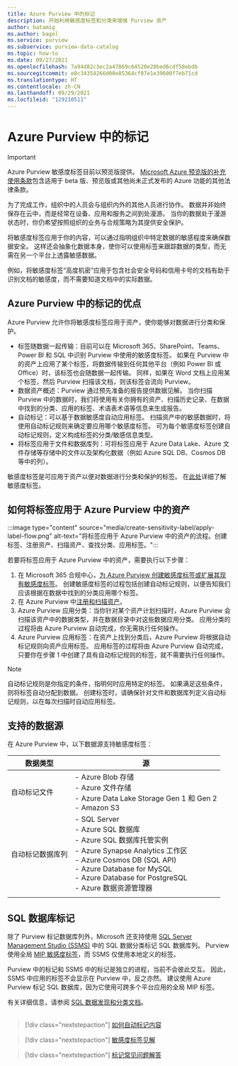 ```yaml
---
title: Azure Purview 中的标记
description: 开始利用敏感度标签和分类来增强 Purview 资产
author: batamig
ms.author: bagol
ms.service: purview
ms.subservice: purview-data-catalog
ms.topic: how-to
ms.date: 09/27/2021
ms.openlocfilehash: 7a94d82c3ec2a47869c64520e20bed6cdf58ebdb
ms.sourcegitcommit: e8c34354266d00e85364cf07e1e39600f7eb71cd
ms.translationtype: HT
ms.contentlocale: zh-CN
ms.lasthandoff: 09/29/2021
ms.locfileid: "129210511"
---
```

# <a name="labeling-in-azure-purview"></a>Azure Purview 中的标记

> [!IMPORTANT]
> Azure Purview 敏感度标签目前以预览版提供。 [Microsoft Azure 预览版的补充使用条款](https://azure.microsoft.com/support/legal/preview-supplemental-terms/)包含适用于 beta 版、预览版或其他尚未正式发布的 Azure 功能的其他法律条款。
>

为了完成工作，组织中的人员会与组织内外的其他人员进行协作。 数据并非始终保存在云中，而是经常在设备、应用和服务之间到处漫游。 当你的数据处于漫游状态时，你仍希望按照组织的业务与合规策略为其提供安全保护。</br>

将敏感度标签应用于你的内容，可以通过指明组织中特定数据的敏感程度来确保数据安全。 这样还会抽象化数据本身，使你可以使用标签来跟踪数据的类型，而无需在另一个平台上透露敏感数据。</br>

例如，将敏感度标签“高度机密”应用于包含社会安全号码和信用卡号的文档有助于识别文档的敏感度，而不需要知道文档中的实际数据。

## <a name="benefits-of-labeling-in-azure-purview"></a>Azure Purview 中的标记的优点

Azure Purview 允许你将敏感度标签应用于资产，使你能够对数据进行分类和保护。

* 标签随数据一起传输：目前可以在 Microsoft 365、SharePoint、Teams、Power BI 和 SQL 中识别 Purview 中使用的敏感度标签。 如果在 Purview 中的资产上应用了某个标签，将数据传输到任何其他平台（例如 Power BI 或 Office）时，该标签也会随数据一起传输。 同样，如果在 Word 文档上应用某个标签，然后 Purview 扫描该文档，则该标签会流向 Purview。
* 数据资产概述：Purview 通过预先准备的报告提供数据见解。 当你扫描 Purview 中的数据时，我们将使用有关你拥有的资产、扫描历史记录、在数据中找到的分类、应用的标签、术语表术语等信息来生成报告。
* 自动标记：可以基于数据敏感度自动应用标签。 扫描资产中的敏感数据时，将使用自动标记规则来确定要应用哪个敏感度标签。 可为每个敏感度标签创建自动标记规则，定义构成标签的分类/敏感信息类型。
* 将标签应用于文件和数据库列：可将标签应用于 Azure Data Lake、Azure 文件存储等存储中的文件以及架构化数据（例如 Azure SQL DB、Cosmos DB 等中的列）。

敏感度标签是可应用于资产以便对数据进行分类和保护的标签。 在[此处](/microsoft-365/compliance/create-sensitivity-labels.md)详细了解敏感度标签。

## <a name="how-to-apply-labels-to-assets-in-azure-purview"></a>如何将标签应用于 Azure Purview 中的资产

:::image type="content" source="media/create-sensitivity-label/apply-label-flow.png" alt-text="将标签应用于 Azure Purview 中的资产的流程。创建标签、注册资产、扫描资产、查找分类、应用标签。":::

若要将标签应用于 Azure Purview 中的资产，需要执行以下步骤：

1. 在 Microsoft 365 合规中心，[为 Azure Purview 创建敏感度标签或扩展其现有敏感度标签](how-to-automatically-label-your-content.md)。 创建敏感度标签的过程包括创建自动标记规则，以便告知我们应该根据在数据中找到的分类应用哪个标签。
1. 在 Azure Purview 中[注册和扫描资产](how-to-automatically-label-your-content.md#scan-your-data-to-apply-sensitivity-labels-automatically)。
1. Azure Purview 应用分类：当你针对某个资产计划扫描时，Azure Purview 会扫描该资产中的数据类型，并在数据目录中对这些数据应用分类。 应用分类的过程将由 Azure Purview 自动完成，你无需执行任何操作。
1. Azure Purview 应用标签：在资产上找到分类后，Azure Purview 将根据自动标记规则向资产应用标签。 应用标签的过程将由 Azure Purview 自动完成，只要你在步骤 1 中创建了具有自动标记规则的标签，就不需要执行任何操作。

> [!NOTE]
> 自动标记规则是你指定的条件，指明何时应用特定的标签。 如果满足这些条件，则将标签自动分配到数据。 创建标签时，请确保针对文件和数据库列定义自动标记规则，以在每次扫描时自动应用标签。
>

## <a name="supported-data-sources"></a>支持的数据源

在 Azure Purview 中，以下数据源支持敏感度标签：

|数据类型  |源  |
|---------|---------|
|自动标记文件     |    - Azure Blob 存储</br>- Azure 文件存储</br>- Azure Data Lake Storage Gen 1 和 Gen 2</br>- Amazon S3|
|自动标记数据库列     |  - SQL Server</br>- Azure SQL 数据库</br>- Azure SQL 数据库托管实例</br>- Azure Synapse Analytics 工作区</br>- Azure Cosmos DB (SQL API)</br> - Azure Database for MySQL</br> - Azure Database for PostgreSQL</br> - Azure 数据资源管理器</br>  |
| | |

## <a name="labeling-for-sql-databases"></a>SQL 数据库标记

除了 Purview 标记数据库列外，Microsoft 还支持使用 [SQL Server Management Studio (SSMS)](/sql/ssms/sql-server-management-studio-ssms) 中的 SQL 数据分类标记 SQL 数据库列。 Purview 使用全局 [MIP 敏感度标签](/microsoft-365/compliance/sensitivity-labels)，而 SSMS 仅使用本地定义的标签。

Purview 中的标记和 SSMS 中的标记是独立的进程，当前不会彼此交互。 因此，SSMS 中应用的标签不会显示在 Purview 中，反之亦然。 建议使用 Azure Purview 标记 SQL 数据库，因为它使用可跨多个平台应用的全局 MIP 标签。

有关详细信息，请参阅 [SQL 数据发现和分类文档](/sql/relational-databases/security/sql-data-discovery-and-classification)。 </br></br>

> [!div class="nextstepaction"]
> [如何自动标记内容](./how-to-automatically-label-your-content.md)

> [!div class="nextstepaction"]
> [敏感度标签见解](sensitivity-insights.md)

> [!div class="nextstepaction"]
> [标记常见问题解答](sensitivity-labels-frequently-asked-questions.yml)
